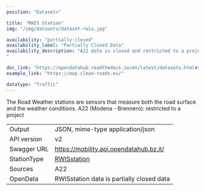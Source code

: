 ```yaml
---
position: "Datasets"

title: "RWIS Station"
img: "/img/datasets/dataset-rwis.jpg"

availability: "partially-closed"
availability_label: "Partially Closed Data"
availability_description: "A22 data is closed and restricted to a project collaboration due to expert knowledge required. (Contact help@opendatahub.com if you are interested in this data)
"

doc_link: "https://opendatahub.readthedocs.io/en/latest/datasets.html#rwisstation-dataset"
example_link: "https://map.clean-roads.eu/"

datatype: "Traffic"
---
```


The Road Weather stations are sensors that measure both the road surface and the weather conditions.
A22 (Modena - Brennero): restricted to a project

|             |                                                                           |
| :---------- | ------------------------------------------------------------------------- |
| Output      | JSON, mime-type application/json                                          |
| API version | v2                                                                        |
| Swagger URL | https://mobility.api.opendatahub.bz.it/                                   |
| StationType | [RWISstation](https://mobility.api.opendatahub.bz.it/v2/flat/RWISstation) |
| Sources     | A22                                                                       |
| OpenData    | RWISstation data is partially closed data                                |
